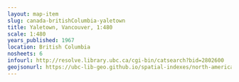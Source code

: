 ```yaml
---
layout: map-item 
slug: canada-britishColumbia-yaletown
title: Yaletown, Vancouver, 1:480 
scale: 1:480
years_published: 1967
location: British Columbia
nosheets: 6
infourl: http://resolve.library.ubc.ca/cgi-bin/catsearch?bid=2802600
geojsonurl: https://ubc-lib-geo.github.io/spatial-indexes/north-america/canada_britishColumbia_yaletown.geojson
---
```

